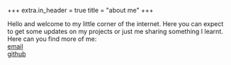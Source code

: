 +++
extra.in_header = true
title = "about me"
+++

Hello and welcome to my little corner of the internet. Here you can expect to get some updates on my projects or just me sharing something I learnt.   
Here can you find more of me:  
[email](mailto:hello@confusedserver.de)  
[github](https://github.com/ConfusedAlex)